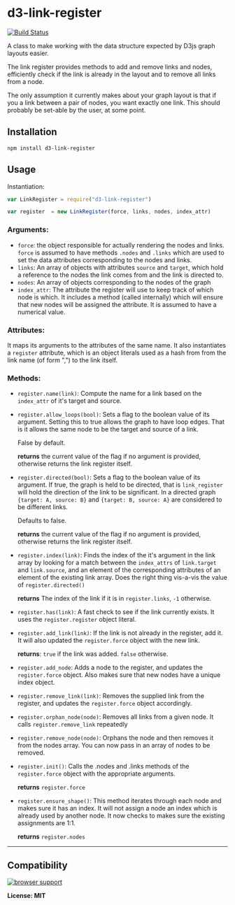 d3-link-register
================

[![Build Status](https://secure.travis-ci.org/AWinterman/d3-link-register.png)](http://travis-ci.org/AWinterman/d3-link-register) 

A class to make working with the data structure expected by D3js graph layouts easier.


The link register provides methods to add and remove links and nodes,
efficiently check if the link is already in the layout and to remove all
links from a node.

The only assumption it currently makes about your graph layout is that if you a
link between a pair of nodes, you want exactly one link. This should probably
be set-able by the user, at some point.

## Installation ##

`npm install d3-link-register`

## Usage ##

Instantiation:

```js
var LinkRegister = require("d3-link-register")

var register  = new LinkRegister(force, links, nodes, index_attr)
```

### Arguments:
- `force`: the object responsible for actually rendering the nodes and links.
  `force` is assumed to have methods `.nodes` and `.links` which are used to set the data
  attributes corresponding to the nodes and links.
- `links`:  An array of objects with attributes `source` and `target`,
  which hold a reference to the nodes the link comes from and the link is
  directed to.
- `nodes`: An array of objects corresponding to the nodes of the graph
- `index_attr`: The attribute the register will use to keep track of which node
  is which. It includes a method (called internally) which will ensure that new
  nodes will be assigned the attribute. It is assumed to have a numerical
  value.

### Attributes:

It maps its arguments to the attributes of the same name. It also instantiates
a `register` attribute, which is an object literals used as a hash from from
the link name (of form "<target>,<source>") to the link itself.

### Methods:

- `register.name(link)`: Compute the name for a link based on the `index_attr` of it's target and source.

- `register.allow_loops(bool)`: Sets a flag to the boolean value of its
  argument.  Setting this to true allows the graph to have loop edges. That is
  it allows the same node to be the target and source of a link. 
  
  False by default.

  **returns** the current value of the flag if no argument is provided,
  otherwise returns the link register itself.

- `register.directed(bool)`: Sets a flag to the boolean value of its argument.
  If true, the graph is held to be directed, that is `link_register` will hold
  the direction of the link to be significant. In a directed graph `{target: A, source: B}` and
  `{target: B, source: A}` are considered to be different links. 
  
  Defaults to false.

  **returns** the current value of the flag if no argument is provided,
  otherwise returns the link register itself.

- `register.index(link)`: Finds the index of the it's argument in the link array by
  looking for a match between the `index_attrs` of `link.target` and
  `link.source`, and an element of the corresponding attributes of an element
  of the existing link array. Does the right thing vis-a-vis the value of
  `register.directed()`
    
  **returns** The index of the link if it is in `register.links`, `-1`
  otherwise.

- `register.has(link)`: A fast check to see if the link currently exists. It
  uses the `register.register` object literal.

- `register.add_link(link)`: If the link is not already in the register, add
  it. It will also updated the `register.force` object with the new link.

  **returns**: `true` if the link was added. `false` otherwise.

- `register.add_node`: Adds a node to the register, and updates the
  `register.force` object. Also makes sure that new nodes have a unique index
   object.

- `register.remove_link(link)`: Removes the supplied link from the register,
  and updates the `register.force` object accordingly. 

- `register.orphan_node(node)`: Removes all links from a given node.  It calls
  `register.remove_link` repeatedly

- `register.remove_node(node)`: Orphans the node and then removes it from the
  nodes array. You can now pass in an array of nodes to be removed.

- `register.init()`: Calls the .nodes and .links methods of the
  `register.force` object with the appropriate arguments. 
  
  **returns** `register.force`

- `register.ensure_shape()`: This method iterates through each node and makes
  sure it has an index. It will not assign a node an index which is already
  used by another node. It now  checks to makes sure the existing
  assignments are 1:1.

  **returns** `register.nodes`

----------

## Compatibility ##

[![browser support](https://ci.testling.com/AWinterman/d3-link-register.png)](https://ci.testling.com/AWinterman/d3-link-register)

**License: MIT**
